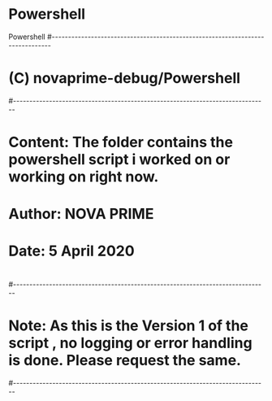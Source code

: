# Powershell
Powershell
#------------------------------------------------------------------------------
# (C) novaprime-debug/Powershell
#------------------------------------------------------------------------------
# Content:  The folder contains the powershell script i worked on or working on right now. 

# Author:   NOVA PRIME
# 
# Date: 5 April 2020
#
#------------------------------------------------------------------------------
# Note: As this is the Version 1 of the script , no logging or error handling is done. Please request the same.
#------------------------------------------------------------------------------
